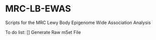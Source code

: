 # MRC-LB-EWAS
Scripts for the MRC Lewy Body Epigenome Wide Association Analysis

To do list: 
[] Generate Raw mSet File
